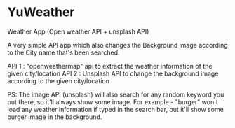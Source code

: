 # YuWeather
Weather App (Open weather API + unsplash API)

A very simple API app which also changes the Background image according to the City name that's been searched.

API 1 : "openweathermap" api to extract the weather information of the given city/location
API 2 : Unsplash API to change the background image according to the given city/location

PS: The image API (unsplash) will also search for any random keyword you put there, so it'll always show some image.
    For example - "burger" won't load any weather information if typed in the search bar, but it'll show some burger
                  image in the background.
